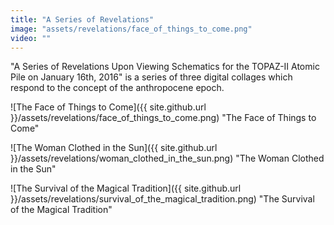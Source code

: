 ```yaml
---
title: "A Series of Revelations"
image: "assets/revelations/face_of_things_to_come.png"
video: ""
---
```

<!-- ![The Survival of the Magical Tradition]({{ site.github.url }}/assets/revelations/survival_preview.png) -->

<!--excerpt-->

"A Series of Revelations Upon Viewing Schematics for the TOPAZ-II Atomic Pile on January 16th, 2016" is a series of three digital collages which respond to the concept of the anthropocene epoch.

![The Face of Things to Come]({{ site.github.url }}/assets/revelations/face_of_things_to_come.png)
"The Face of Things to Come"

![The Woman Clothed in the Sun]({{ site.github.url }}/assets/revelations/woman_clothed_in_the_sun.png)
"The Woman Clothed in the Sun"

![The Survival of the Magical Tradition]({{ site.github.url }}/assets/revelations/survival_of_the_magical_tradition.png)
"The Survival of the Magical Tradition"
